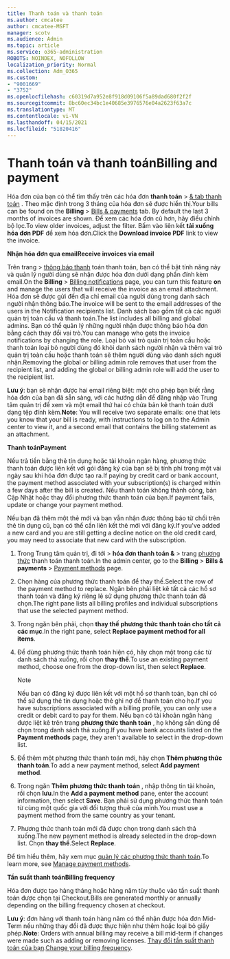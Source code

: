 ```yaml
---
title: Thanh toán và thanh toán
ms.author: cmcatee
author: cmcatee-MSFT
manager: scotv
ms.audience: Admin
ms.topic: article
ms.service: o365-administration
ROBOTS: NOINDEX, NOFOLLOW
localization_priority: Normal
ms.collection: Adm_O365
ms.custom:
- "9001669"
- "3752"
ms.openlocfilehash: c60319d7a952e8f918d09106f5a89dad680f2f2f
ms.sourcegitcommit: 8bc60ec34bc1e40685e3976576e04a2623f63a7c
ms.translationtype: MT
ms.contentlocale: vi-VN
ms.lasthandoff: 04/15/2021
ms.locfileid: "51820416"
---
```

# <a name="billing-and-payment"></a><span data-ttu-id="1a36c-102">Thanh toán và thanh toán</span><span class="sxs-lookup"><span data-stu-id="1a36c-102">Billing and payment</span></span>

<span data-ttu-id="1a36c-103">Hóa đơn của bạn có thể tìm thấy trên các hóa đơn **thanh toán**  >  [& tab thanh toán](https://go.microsoft.com/fwlink/p/?linkid=848039) .  Theo mặc định trong 3 tháng của hóa đơn sẽ được hiển thị.</span><span class="sxs-lookup"><span data-stu-id="1a36c-103">Your bills can be found on the **Billing** > [Bills & payments](https://go.microsoft.com/fwlink/p/?linkid=848039) tab.  By default the last 3 months of invoices are shown.</span></span>  <span data-ttu-id="1a36c-104">Để xem các hóa đơn cũ hơn, hãy điều chỉnh bộ lọc.</span><span class="sxs-lookup"><span data-stu-id="1a36c-104">To view older invoices, adjust the filter.</span></span>  <span data-ttu-id="1a36c-105">Bấm vào liên kết **tải xuống hóa đơn PDF** để xem hóa đơn.</span><span class="sxs-lookup"><span data-stu-id="1a36c-105">Click the **Download invoice PDF** link to view the invoice.</span></span>

<span data-ttu-id="1a36c-106">**Nhận hóa đơn qua email**</span><span class="sxs-lookup"><span data-stu-id="1a36c-106">**Receive invoices via email**</span></span>

<span data-ttu-id="1a36c-107">Trên trang   >  [thông báo thanh](https://go.microsoft.com/fwlink/p/?linkid=853212) toán thanh toán, bạn có thể  bật tính năng này và quản lý người dùng sẽ nhận được hóa đơn dưới dạng phần đính kèm email.</span><span class="sxs-lookup"><span data-stu-id="1a36c-107">On the **Billing** > [Billing notifications](https://go.microsoft.com/fwlink/p/?linkid=853212) page, you can turn this feature **on** and manage the users that will receive the invoice as an email attachment.</span></span> <span data-ttu-id="1a36c-108">Hóa đơn sẽ được gửi đến địa chỉ email của người dùng trong danh sách người nhận thông báo.</span><span class="sxs-lookup"><span data-stu-id="1a36c-108">The invoice will be sent to the email addresses of the users in the Notification recipients list.</span></span> <span data-ttu-id="1a36c-109">Danh sách bao gồm tất cả các người quản trị toàn cầu và thanh toán.</span><span class="sxs-lookup"><span data-stu-id="1a36c-109">The list includes all billing and global admins.</span></span>  <span data-ttu-id="1a36c-110">Bạn có thể quản lý những người nhận được thông báo hóa đơn bằng cách thay đổi vai trò.</span><span class="sxs-lookup"><span data-stu-id="1a36c-110">You can manage who gets the invoice notifications by changing the role.</span></span>  <span data-ttu-id="1a36c-111">Loại bỏ vai trò quản trị toàn cầu hoặc thanh toán loại bỏ người dùng đó khỏi danh sách người nhận và thêm vai trò quản trị toàn cầu hoặc thanh toán sẽ thêm người dùng vào danh sách người nhận.</span><span class="sxs-lookup"><span data-stu-id="1a36c-111">Removing the global or billing admin role removes that user from the recipient list, and adding the global or billing admin role will add the user to the recipient list.</span></span>

<span data-ttu-id="1a36c-112">**Lưu ý**: bạn sẽ nhận được hai email riêng biệt: một cho phép bạn biết rằng hóa đơn của bạn đã sẵn sàng, với các hướng dẫn để đăng nhập vào Trung tâm quản trị để xem và một email thứ hai có chứa bản kê thanh toán dưới dạng tệp đính kèm.</span><span class="sxs-lookup"><span data-stu-id="1a36c-112">**Note**: You will receive two separate emails: one that lets you know that your bill is ready, with instructions to log on to the Admin center to view it, and a second email that contains the billing statement as an attachment.</span></span>

<span data-ttu-id="1a36c-113">**Thanh toán**</span><span class="sxs-lookup"><span data-stu-id="1a36c-113">**Payment**</span></span>

<span data-ttu-id="1a36c-114">Nếu trả tiền bằng thẻ tín dụng hoặc tài khoản ngân hàng, phương thức thanh toán được liên kết với gói đăng ký của bạn sẽ bị tính phí trong một vài ngày sau khi hóa đơn được tạo ra.</span><span class="sxs-lookup"><span data-stu-id="1a36c-114">If paying by credit card or bank account, the payment method associated with your subscription(s) is charged within a few days after the bill is created.</span></span> <span data-ttu-id="1a36c-115">Nếu thanh toán không thành công, bản Cập Nhật hoặc thay đổi phương thức thanh toán của bạn.</span><span class="sxs-lookup"><span data-stu-id="1a36c-115">If payment fails, update or change your payment method.</span></span>

<span data-ttu-id="1a36c-116">Nếu bạn đã thêm một thẻ mới và bạn vẫn nhận được thông báo từ chối trên thẻ tín dụng cũ, bạn có thể cần liên kết thẻ mới với đăng ký.</span><span class="sxs-lookup"><span data-stu-id="1a36c-116">If you've added a new card and you are still getting a decline notice on the old credit card, you may need to associate that new card with the subscription.</span></span>

1. <span data-ttu-id="1a36c-117">Trong Trung tâm quản trị, đi tới   >  **hóa đơn thanh toán &**  >  trang [phương thức](https://go.microsoft.com/fwlink/p/?linkid=2018806) thanh toán thanh toán.</span><span class="sxs-lookup"><span data-stu-id="1a36c-117">In the admin center, go to the **Billing** > **Bills & payments** > [Payment methods](https://go.microsoft.com/fwlink/p/?linkid=2018806) page.</span></span>

2. <span data-ttu-id="1a36c-118">Chọn hàng của phương thức thanh toán để thay thế.</span><span class="sxs-lookup"><span data-stu-id="1a36c-118">Select the row of the payment method to replace.</span></span> <span data-ttu-id="1a36c-119">Ngăn bên phải liệt kê tất cả các hồ sơ thanh toán và đăng ký riêng lẻ sử dụng phương thức thanh toán đã chọn.</span><span class="sxs-lookup"><span data-stu-id="1a36c-119">The right pane lists all billing profiles and individual subscriptions that use the selected payment method.</span></span>

3. <span data-ttu-id="1a36c-120">Trong ngăn bên phải, chọn **thay thế phương thức thanh toán cho tất cả các mục**.</span><span class="sxs-lookup"><span data-stu-id="1a36c-120">In the right pane, select **Replace payment method for all items**.</span></span>

4. <span data-ttu-id="1a36c-121">Để dùng phương thức thanh toán hiện có, hãy chọn một trong các từ danh sách thả xuống, rồi chọn **thay thế**.</span><span class="sxs-lookup"><span data-stu-id="1a36c-121">To use an existing payment method, choose one from the drop-down list, then select **Replace**.</span></span>

    > [!NOTE]
    > <span data-ttu-id="1a36c-122">Nếu bạn có đăng ký được liên kết với một hồ sơ thanh toán, bạn chỉ có thể sử dụng thẻ tín dụng hoặc thẻ ghi nợ để thanh toán cho họ.</span><span class="sxs-lookup"><span data-stu-id="1a36c-122">If you have subscriptions associated with a billing profile, you can only use a credit or debit card to pay for them.</span></span> <span data-ttu-id="1a36c-123">Nếu bạn có tài khoản ngân hàng được liệt kê trên trang **phương thức thanh toán** , họ không sẵn dùng để chọn trong danh sách thả xuống.</span><span class="sxs-lookup"><span data-stu-id="1a36c-123">If you have bank accounts listed on the **Payment methods** page, they aren't available to select in the drop-down list.</span></span>

5. <span data-ttu-id="1a36c-124">Để thêm một phương thức thanh toán mới, hãy chọn **Thêm phương thức thanh toán**.</span><span class="sxs-lookup"><span data-stu-id="1a36c-124">To add a new payment method, select **Add payment method**.</span></span>

6. <span data-ttu-id="1a36c-125">Trong ngăn **Thêm phương thức thanh toán** , nhập thông tin tài khoản, rồi chọn **lưu**.</span><span class="sxs-lookup"><span data-stu-id="1a36c-125">In the **Add a payment method** pane, enter the account information, then select **Save**.</span></span> <span data-ttu-id="1a36c-126">Bạn phải sử dụng phương thức thanh toán từ cùng một quốc gia với đối tượng thuê của mình.</span><span class="sxs-lookup"><span data-stu-id="1a36c-126">You must use a payment method from the same country as your tenant.</span></span>

7. <span data-ttu-id="1a36c-127">Phương thức thanh toán mới đã được chọn trong danh sách thả xuống.</span><span class="sxs-lookup"><span data-stu-id="1a36c-127">The new payment method is already selected in the drop-down list.</span></span> <span data-ttu-id="1a36c-128">Chọn **thay thế**.</span><span class="sxs-lookup"><span data-stu-id="1a36c-128">Select **Replace**.</span></span>

<span data-ttu-id="1a36c-129">Để tìm hiểu thêm, hãy xem mục [quản lý các phương thức thanh toán](https://docs.microsoft.com/microsoft-365/commerce/billing-and-payments/manage-payment-methods).</span><span class="sxs-lookup"><span data-stu-id="1a36c-129">To learn more, see [Manage payment methods](https://docs.microsoft.com/microsoft-365/commerce/billing-and-payments/manage-payment-methods).</span></span>

<span data-ttu-id="1a36c-130">**Tần suất thanh toán**</span><span class="sxs-lookup"><span data-stu-id="1a36c-130">**Billing frequency**</span></span>

<span data-ttu-id="1a36c-131">Hóa đơn được tạo hàng tháng hoặc hàng năm tùy thuộc vào tần suất thanh toán được chọn tại Checkout.</span><span class="sxs-lookup"><span data-stu-id="1a36c-131">Bills are generated monthly or annually depending on the billing frequency chosen at checkout.</span></span>  

<span data-ttu-id="1a36c-132">**Lưu ý**: đơn hàng với thanh toán hàng năm có thể nhận được hóa đơn Mid-Term nếu những thay đổi đã được thực hiện như thêm hoặc loại bỏ giấy phép.</span><span class="sxs-lookup"><span data-stu-id="1a36c-132">**Note**: Orders with annual billing may receive a bill mid-term if changes were made such as adding or removing licenses.</span></span> <span data-ttu-id="1a36c-133">[Thay đổi tần suất thanh toán của bạn](https://docs.microsoft.com/microsoft-365/commerce/billing-and-payments/change-payment-frequency).</span><span class="sxs-lookup"><span data-stu-id="1a36c-133">[Change your billing frequency](https://docs.microsoft.com/microsoft-365/commerce/billing-and-payments/change-payment-frequency).</span></span>
